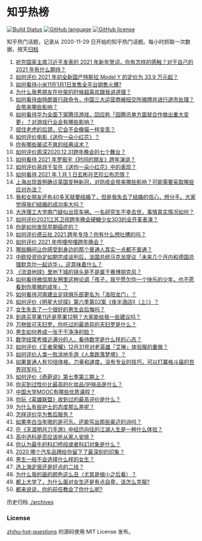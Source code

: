 # 知乎热榜
[![Build Status](https://github.com/ToWeLong/zhihu-hot-questions/workflows/CI/badge.svg)](https://github.com/ToWeLong/zhihu-hot-questions/actions)
[![GitHub language](https://img.shields.io/badge/language-golang-orange.svg)](https://golang.org/)
[![GitHub license](https://img.shields.io/github/license/ToWeLong/zhihu-hot-questions)](https://github.com/ToWeLong/zhihu-hot-questions/blob/main/LICENSE)

知乎热门话题，记录从 2020-11-29 日开始的知乎热门话题。每小时抓取一次数据，按天[归档](./archives)

<!-- BEGIN -->

1. [听完国家主席习近平发表的 2021 年新年贺词，你有怎样的感触？对于自己的 2021 年有什么期待？](https://www.zhihu.com/question/437329650)
1. [如何评价 2021 年初全新国产特斯拉 Model Y 的定价为 33.9 万元起？](https://www.zhihu.com/question/437392438)
1. [如何看待小米11在1月1日发售全平台销售火爆?](https://www.zhihu.com/question/437359332)
1. [为什么我男朋友在吵架的时候超喜欢跟我讲道理？](https://www.zhihu.com/question/320763296)
1. [如何看待由特朗普行政命令，中国三大运营商被纽交所摘牌并进行退市处理？会带来哪些影响？](https://www.zhihu.com/question/437384258)
1. [如何看待华为全面下架腾讯游戏，回应称「因腾讯单方面就合作做出重大变更」？对游戏行业会有哪些影响？](https://www.zhihu.com/question/437370342)
1. [捏住老虎的后颈，它会不会像猫一样变乖？](https://www.zhihu.com/question/436865487)
1. [如何评价电影《送你一朵小红花》？](https://www.zhihu.com/question/433975189)
1. [你有哪些屡试不爽的经典话术？](https://www.zhihu.com/question/28354417)
1. [如何评价周深2020.12.31跨年晚会的七个舞台？](https://www.zhihu.com/question/437340354)
1. [如何看待 2021 年罗振宇《时间的朋友》跨年演讲？](https://www.zhihu.com/question/435789792)
1. [如何评价易烊千玺在《送你一朵小红花》中的表现？](https://www.zhihu.com/question/437334454)
1. [如何看待 2021 年 1 月 1 日玄彬孙艺珍公布恋情？](https://www.zhihu.com/question/437382986)
1. [上海出现首例确诊英国变种新冠，对防疫会带来哪些影响？可能需要采取哪些应对办法？](https://www.zhihu.com/question/437383715)
1. [我和女朋友还有40多天就要结婚了，但是我失去了结婚的信心，想分手。大家觉得我们结婚的成功率大吗？](https://www.zhihu.com/question/432723456)
1. [大连理工大学南门疑似出现车祸，一名研究生不幸去世，事情真实情况如何？](https://www.zhihu.com/question/437389885)
1. [如何评价2021江苏卫视跨年晚会硬糖少女303的全开麦表演？](https://www.zhihu.com/question/437350535)
1. [你是如何发现早期癌症的？](https://www.zhihu.com/question/302514496)
1. [如何评价德云社 2021 跨年专场？你有什么想吐槽的吗？](https://www.zhihu.com/question/437358499)
1. [如何评价 2021 年哔哩哔哩跨年晚会？](https://www.zhihu.com/question/434189872)
1. [哪些瞬间让你感受到身边的那个普通人其实一点都不普通？](https://www.zhihu.com/question/437315770)
1. [中欧投资协定如期完成谈判后，法国总统马克龙提议「未来几个月内和德国总理默克尔一起访华」，这意味着什么？](https://www.zhihu.com/question/437297428)
1. [《流浪地球》里地下城的镜头是不是属于赛博朋克风？](https://www.zhihu.com/question/327208951)
1. [如何看待微信朋友圈里这种论调「孩子，我宁愿欠你一个快乐的少年，也不愿看到你卑微的成年」？](https://www.zhihu.com/question/50401236)
1. [如何看待河南建业足球俱乐部更名为「洛阳龙门」？](https://www.zhihu.com/question/437332350)
1. [如何评价《明星大侦探》第六季第02案《夜半酒店Ⅱ（上）》？](https://www.zhihu.com/question/437251792)
1. [女生失去了一个很好的男生会后悔吗？](https://www.zhihu.com/question/337242662)
1. [到底买苹果11还是苹果12啊？大家能给我一些建议吗？](https://www.zhihu.com/question/427439356)
1. [万物皆可天妇罗，你吃过的最诡异的天妇罗是什么？](https://www.zhihu.com/question/430736917)
1. [男生如何养成一张干干净净的脸？](https://www.zhihu.com/question/277842192)
1. [数学经常考接近满分的人，看待数学是什么样的心态？](https://www.zhihu.com/question/31914878)
1. [如何评价《王者荣耀》12月31号对老英雄「艾琳」体验服的重做？](https://www.zhihu.com/question/437334431)
1. [如何评价人类一败涂地手游《人类跌落梦境》？](https://www.zhihu.com/question/435224947)
1. [如果普通人有10倍体格，力量和速度。没有专业的技巧，可以打赢格斗届的世界冠军吗？](https://www.zhihu.com/question/435492687)
1. [如何评价《奇葩说》第七季第三期上？](https://www.zhihu.com/question/437328196)
1. [你买到过性价比最高的化妆品/护肤品是什么？](https://www.zhihu.com/question/39976670)
1. [中国大学MOOC有哪些优质课程？](https://www.zhihu.com/question/280151111)
1. [你玩《英雄联盟》收到过的最高评价是什么？](https://www.zhihu.com/question/423618604)
1. [为什么有些护士的态度那么差呢？](https://www.zhihu.com/question/319356988)
1. [怎样评价华为售后服务？](https://www.zhihu.com/question/284900869)
1. [如果李白当年喝的是可乐，还能写出那些豪迈的诗吗？](https://www.zhihu.com/question/435363564)
1. [在《天涯明月刀手游》中经历向往的江湖人生是一种什么体验？](https://www.zhihu.com/question/436866651)
1. [高中选科是否应该听从家人安排？](https://www.zhihu.com/question/433570597)
1. [你认为最牛的科幻桥段或者科幻对象是什么？](https://www.zhihu.com/question/280482758)
1. [2020 哪个汽车品牌给你留下了最深刻的印象？](https://www.zhihu.com/question/437125355)
1. [男生一般不会选择什么样的女生？](https://www.zhihu.com/question/435057725)
1. [选上海定居还是好点的二线？](https://www.zhihu.com/question/432634964)
1. [为什么我的画的颜色这么丑（尤其是缩小之后看）？](https://www.zhihu.com/question/436493978)
1. [都上大学了，为什么面对女生还是有点自卑，该怎么克服?](https://www.zhihu.com/question/306329188)
1. [都来说说，你的前任教会了你什么呢?](https://www.zhihu.com/question/436274055)

<!-- END -->

历史归档 [./archives](./archives)


### License
[zhihu-hot-questions](https://github.com/towelong/zhihu-hot-questions) 的源码使用 MIT License 发布。